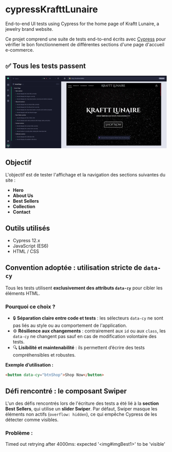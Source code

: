 # cypressKrafttLunaire
End-to-end UI tests using Cypress for the home page of Kraftt Lunaire, a jewelry brand website.

Ce projet comprend une suite de tests end-to-end écrits avec [Cypress](https://www.cypress.io/) pour vérifier le bon fonctionnement de différentes sections d'une page d'accueil e-commerce.

## ✅ Tous les tests passent

![Tests passant avec succès](./screenshots/tests-passing.png)

## Objectif

L'objectif est de tester l'affichage et la navigation des sections suivantes du site :

- **Hero**
- **About Us**
- **Best Sellers**
- **Collection**
- **Contact**

## Outils utilisés

- Cypress 12.x
- JavaScript (ES6)
- HTML / CSS

## Convention adoptée : utilisation stricte de `data-cy`

Tous les tests utilisent **exclusivement des attributs `data-cy`** pour cibler les éléments HTML.

### Pourquoi ce choix ?

- 🔒 **Séparation claire entre code et tests** : les sélecteurs `data-cy` ne sont pas liés au style ou au comportement de l'application.
- ⚙️ **Résilience aux changements** : contrairement aux `id` ou aux `class`, les `data-cy` ne changent pas sauf en cas de modification volontaire des tests.
- 🔍 **Lisibilité et maintenabilité** : ils permettent d’écrire des tests compréhensibles et robustes.

**Exemple d’utilisation :**
```html
<button data-cy="btnShop">Shop Now</button>
```
## Défi rencontré : le composant Swiper

L'un des défis rencontrés lors de l'écriture des tests a été lié à la **section Best Sellers**, qui utilise un **slider Swiper**. Par défaut, Swiper masque les éléments non actifs (`overflow: hidden`), ce qui empêche Cypress de les détecter comme visibles.

### Problème :

Timed out retrying after 4000ms: expected '<img#imgBest1>' to be 'visible'
